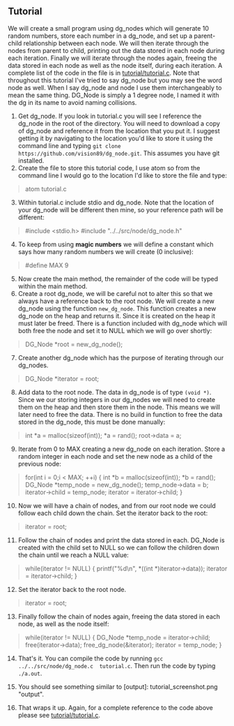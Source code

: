 ## Tutorial
We will create a small program using dg_nodes which will generate 10 random numbers, store each number in a dg_node, and set up a parent-child relationship between each node.  We will then iterate through the nodes from parent to child, printing out the data stored in each node during each iteration.  Finally we will iterate through the nodes again, freeing the data stored in each node as well as the node itself, during each iteration.
A complete list of the code in the file is in [tutorial/tutorial.c](tutorial/tutorial.c).
Note that throughout this tutorial I've tried to say dg_node but you may see the word node as well.  When I say dg_node and node I use them interchangeably to mean the same thing.  DG_Node is simply a 1 degree node, I named it with the dg in its name to avoid naming collisions.

1. Get dg_node.  If you look in tutorial.c you will see I reference the dg_node in the root of the directory.  You will need to download a copy of dg_node and reference it from the location that you put it.  I suggest getting it by navigating to the location you'd like to store it using the command line and typing `git clone https://github.com/vision89/dg_node.git`.  This assumes you have git installed.
2. Create the file to store this tutorial code, I use atom so from the command line I would go to the location I'd like to store the file and type:
  > atom tutorial.c
  
3. Within tutorial.c include stdio and dg_node.  Note that the location of your dg_node will be different then mine, so your reference path will be different:

  >#include <stdio.h>
  >#include "../../src/node/dg_node.h"

4. To keep from using **magic numbers** we will define a constant which says how many random numbers we will create (0 inclusive):

  > #define MAX 9

5. Now create the main method, the remainder of the code will be typed within the main method.
6. Create a root dg_node, we will be careful not to alter this so that we always have a reference back to the root node.  We will create a new dg_node using the function `new_dg_node`.  This function creates a new dg_node on the heap and returns it.  Since it is created on the heap it must later be freed.  There is a function included with dg_node which will both free the node and set it to NULL which we will go over shortly:

  > DG_Node \*root = new_dg_node();

7. Create another dg_node which has the purpose of iterating through our dg_nodes.

  > DG_Node \*iterator = root;

8. Add data to the root node.  The data in dg_node is of type `(void *)`.  Since we our storing integers in our dg_nodes we will need to create them on the heap and then store them in the node.  This means we will later need to free the data.  There is no build in function to free the data stored in the dg_node, this must be done manually:

  > int \*a = malloc(sizeof(int));
   \*a = rand();
  > root->data = a;

9. Iterate from 0 to MAX creating a new dg_node on each iteration.  Store a random integer in each node and set the new node as a child of the previous node:

  > for(int i = 0;i < MAX; ++i) {
       int \*b = malloc(sizeof(int));
       \*b = rand();
       DG_Node \*temp_node = new_dg_node();
       temp_node->data = b;
       iterator->child = temp_node;
       iterator = iterator->child;
   >}

10.  Now we will have a chain of nodes, and from our root node we could follow each child down the chain.  Set the iterator back to the root:

  > iterator = root;

11. Follow the chain of nodes and print the data stored in each.  DG_Node is created with the child set to NULL so we can follow the children down the chain until we reach a NULL value:

  > while(iterator != NULL) {
     printf("%d\n", \*((int \*)iterator->data));
     iterator = iterator->child;
  > }

12. Set the iterator back to the root node.

  > iterator = root;

13. Finally follow the chain of nodes again, freeing the data stored in each node, as well as the node itself:

  > while(iterator != NULL) {
     DG_Node \*temp_node = iterator->child;
     free(iterator->data);
     free_dg_node(&iterator);
     iterator = temp_node;
  > }

14.  That's it.  You can compile the code by running `gcc ../../src/node/dg_node.c  tutorial.c`.  Then run the code by typing `./a.out`.

15. You should see something similar to [output]: tutorial_screenshot.png "output".

16. That wraps it up.  Again, for a complete reference to the code above please see [tutorial/tutorial.c](tutorial/tutorial.c).
